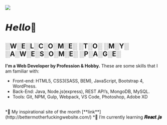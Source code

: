 ![](https://github.com/ramunasnognys/assets/blob/master/cover.png?raw=true)

# 𝙃𝙚𝙡𝙡𝙤👋
## ░W░E░L░C░O░M░E░ ░T░O░ ░M░Y░ ░A░W░E░S░O░M░E░ ░P░A░G░E░

<b>I'm a Web Developer by Profession & Hobby.</b> These are some skills that I am familiar with:
* Front-end: HTML5, CSS3(SASS, BEM), JavaScript, Bootstrap 4, WordPress.
* Back-End: Java, Node.js(express), REST API’s, MongoDB, MySQL.
* Tools: Git, NPM, Gulp, Webpack, VS Code, Photoshop, Adobe XD

</br>
*🤭 My inspirational site of the month [**link**](http://bettermotherfuckingwebsite.com/) 
*🌱 I’m currently learning <b>𝑹𝒆𝒂𝒄𝒕.𝒋𝒔 </b>


<!--
**ramunasnognys/ramunasnognys** is a ✨ _special_ ✨ repository because its `README.md` (this file) appears on your GitHub profile.

Here are some ideas to get you started:

- 🔭 I’m currently working on ...
- 🌱 I’m currently learning ...
- 👯 I’m looking to collaborate on ...
- 🤔 I’m looking for help with ...
- 💬 Ask me about ...
- 📫 How to reach me: ...
- 😄 Pronouns: ...
- ⚡ Fun fact: ...
-->
